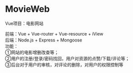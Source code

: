 # MovieWeb
Vue项目：电影网站<br/>

前端：Vue + Vue-router + Vue-resource + iView<br/>
后端：Node.js + Express + Mongoose<br/>
功能：<br/>
①网站的电影增删改查等；<br/>
              ②用户的注册/登录/密码找回，用户对资源的点赞/下载/评论等；<br/>
              ③后台对于用户的审核，对评论的删除，对用户的权限控制等<br/>
